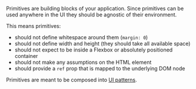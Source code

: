 Primitives are building blocks of your application. Since primitives can be used anywhere in the UI they should be agnostic of their environment.

This means primitives:

- should not define whitespace around them (`margin: 0`)
- should not define width and height (they should take all available space)
- should not expect to be inside a Flexbox or absolutely positioned container
- should not make any assumptions on the HTML element
- should provide a `ref` prop that is mapped to the underlying DOM node

Primitives are meant to be composed into [UI patterns](/patterns).
